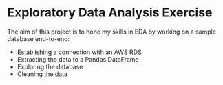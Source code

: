 # Exploratory Data Analysis Exercise

The aim of this project is to hone my skills in EDA by working on a sample database end-to-end:
- Establishing a connection with an AWS RDS
- Extracting the data to a Pandas DataFrame
- Exploring the database
- Cleaning the data



